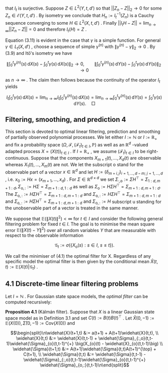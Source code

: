 that  $I_t$  is surjective. Suppose  $Z \in L^2(Y, t, d')$  so that  $||Z_n - Z||_2 \to 0$  for some  $Z_n \in \mathcal{E}(Y, t, d')$ . By isometry we conclude that  $H_n := I_t^{-1}(Z_n)$  is a Cauchy sequence converging to some  $H \in L^2(X, t, d')$ . Finally  $||I_tH - Z|| = \lim_{n \to \infty} ||Z_n - Z|| = 0$  and therefore  $I_t(H) = Z$ .

Equation (3.11) is evident in the case that  $\gamma$  is a simple function. For general  $\gamma \in L_t(X, d')$ , choose a sequence of simple  $\gamma^{(n)}$  with  $\|\gamma^{(n)} - \gamma\|_2 \to 0$ . By (3.9) and Itō's isometry we have

$$\left\| \int_0^t \gamma^{(n)}(s) \, \mathrm{d}X(s) - \int_0^t \gamma(s) \, \mathrm{d}X(s) \right\|_2 \to 0, \qquad \left\| \int_0^t \gamma^{(n)}(s) \, \mathrm{d}Y(s) - \int_0^t \gamma(s) \, \mathrm{d}Y(s) \right\|_2 \to 0$$

as  $n \to \infty$ . The claim then follows because the continuity of the operator  $I_t$  yields

$$I_t \int_0^t \gamma(s) \, \mathrm{d}X(s) = \lim_{n \to \infty} I_t \int_0^t \gamma^{(n)}(s) \, \mathrm{d}X(s) = \lim_{n \to \infty} \int_0^t \gamma^{(n)}(s) \, \mathrm{d}Y(s) = \int_0^t \gamma(s) \, \mathrm{d}Y(s). \quad \Box$$

## Filtering, smoothing, and prediction $\mathbf{4}$

This section is devoted to optimal linear filtering, prediction and smoothing of partially observed polynomial processes. We let either  $I := \mathbb{N}$  or  $I := \mathbb{R}_+$  and fix a probability space  $(\Omega, \mathscr{F}, (\mathscr{F}_t)_{t\in I}, \mathbb{P})$  as well as an  $\mathbb{R}^d$ -valued adapted process  $X = (X(t))_{t\in I}$ . If  $I = \mathbb{R}_+$ , we assume  $(\mathscr{F}_t)_{t\in I}$  to be right-continuous. Suppose that the components  $X_{m+1}(t), \ldots, X_d(t)$  are observable whereas  $X_1(t), \ldots, X_m(t)$  are not. We let the subscript o stand for the observable part of a vector  $x \in \mathbb{R}^d$  and let  $H := (\delta_{m+i,j})_{i=1,\dots,d-m; \ j=1,\dots,d}$ , i.e.  $x_0 := Hx = (x_{m+1},\dots,x_d)$ . For  $\Sigma \in \mathbb{R}^{d \times d}$  we set  $\Sigma_{:,\mathsf{o}} := \Sigma H^\top = \Sigma_{1:d,\,m+1:d}, \Sigma_{\mathsf{o},:} := H\Sigma = \Sigma_{m+1:d,\,1:d} \text{ as well as } \Sigma_{\mathsf{o}} := H\Sigma H^\top = \Sigma_{m+1:d,\,m+1:d}. \text{ The } \Sigma_{\mathsf{o},:} := H\Sigma H^\top = \Sigma_{m+1:d,\,m+1:d} \text{ and } \Sigma_{\mathsf{o},:} := H\Sigma H^\top = \Sigma_{m+1:d,\,m+1:d} \text{ and } \Sigma_{\mathsf{o},:} := H\Sigma H^\top = \Sigma_{m+1:d,\,m+1:d} \text{ and } \Sigma_{\mathsf{o},:} := H$ subscript u standing for the unobservable part of a vector is treated in the same manner.

We suppose that  $\mathbb{E}(\|X(t)\|^2) < \infty$  for  $t \in I$  and consider the following general filtering problem for fixed *t* ∈ *I*. The goal is to minimise the mean square error  $\mathbb{E}(\|X(t) - Y\|^2)$  over all random variables  $Y$  that are measurable with respect to the observable information

$$\mathscr{G}_t := \sigma\big(\big\{X_\mathrm{o}(s) : s \in I, \ s \le t\big\}\big). \tag{4.1}$$

We call the minimiser of  $(4.1)$  the optimal filter for X. Regardless of any specific model the optimal filter is then given by the conditional mean  $\widehat{X}(t,t) := \mathbb{E}(X(t)|\mathscr{G}_t)$ .

## $4.1$ **Discrete-time linear filtering problems**

Let  $I = \mathbb{N}$ . For Gaussian state space models, the *optimal filter* can be computed recursively:

**Proposition 4.1** (Kálmán filter). Suppose that  $X$  is a linear Gaussian state space model as in Definition 3.1 and set  $C(t) := B(t)B(t)^{\top}$ . Let  $\widehat{X}(0, -1) := \mathbb{E}(X(0)), \widehat{\Sigma}(0, -1) := \text{Cov}(X(0))$  and

$$\begin{split}\n\widehat{X}(t+1,t) &:= a(t+1) + A(t+1)\widehat{X}(t,t), \\
\widehat{X}(t,t) &:= \widehat{X}(t,t-1) + \widehat{\Sigma}_{:,o}(t,t-1)\widehat{\Sigma}_{o}(t,t-1)^{+} \big(X_{o}(t) - \widehat{X}_{o}(t,t-1)\big) \\
\widehat{\Sigma}(t+1,t) &:= A(t+1)\widehat{\Sigma}(t,t)A(t+1)^{\top} + C(t+1), \\
\widehat{\Sigma}(t,t) &:= \widehat{\Sigma}(t,t-1) - \widehat{\Sigma}_{:,o}(t,t-1)\widehat{\Sigma}_{o}(t,t-1)^{+} \widehat{\Sigma}_{o,:}(t,t-1)\n\end{split}$$
